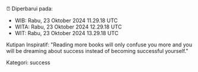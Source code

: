 ⏰ Diperbarui pada:
- WIB: Rabu, 23 Oktober 2024 11.29.18 UTC
- WITA: Rabu, 23 Oktober 2024 12.29.18 UTC
- WIT: Rabu, 23 Oktober 2024 13.29.18 UTC

Kutipan Inspiratif:
"Reading more books will only confuse you more and you will be dreaming about success instead of becoming successful yourself."


Kategori: success

